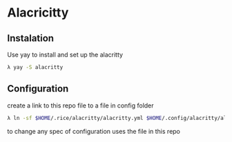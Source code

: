 # **Alacricitty**

## **Instalation**

Use yay to install and set up the alacritty

```sh
λ yay -S alacritty
```

## **Configuration**

create a link to this repo file to a file in config folder

```sh
λ ln -sf $HOME/.rice/alacritty/alacritty.yml $HOME/.config/alacritty/alacritty.yml
```

to change any spec of configuration uses the file in this repo
